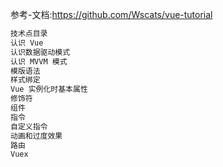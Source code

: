 
参考-文档:https://github.com/Wscats/vue-tutorial
  ```bash
 技术点目录
认识 Vue
认识数据驱动模式
认识 MVVM 模式
模版语法
样式绑定
Vue 实例化时基本属性
修饰符
组件
指令
自定义指令
动画和过度效果
路由
Vuex
```
